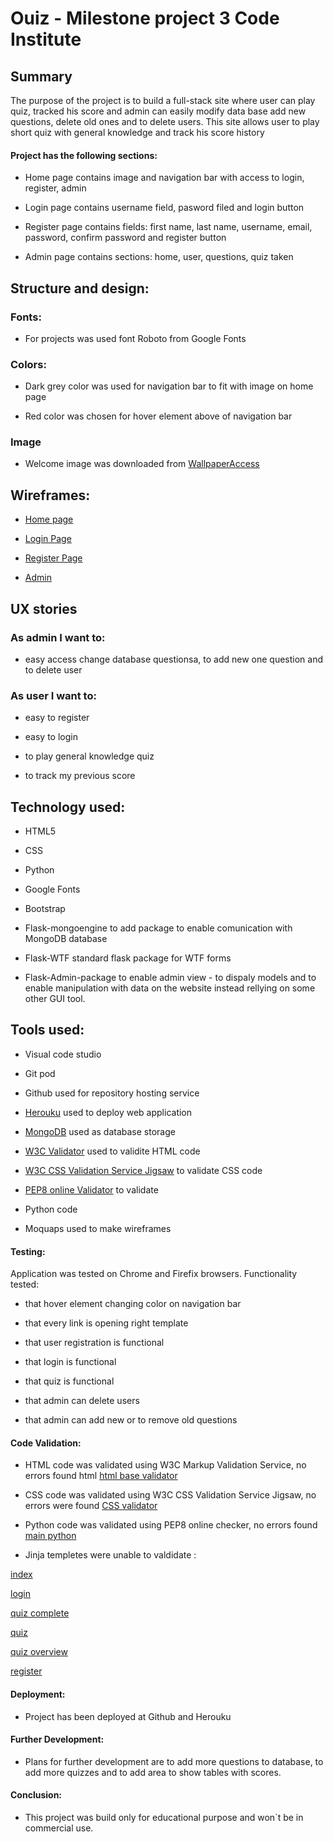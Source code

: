 
# Ouiz -  Milestone project 3 Code Institute



## Summary

 The purpose of the project is to build a full-stack site where user can 
 play quiz, tracked his score and admin can easily modify data base add new 
 questions, delete old ones and to delete users.
 This site allows user to play short quiz with general knowledge and track 
 his score history

#### Project has the following sections:  

- Home page contains image and navigation bar with access to login, register, admin

- Login page contains username field, pasword filed and login button


- Register page contains fields: first name, last name, username, email, password, confirm password and register button

- Admin page contains sections: home, user, questions, quiz taken



## Structure and design: 

### Fonts:

- For projects was used font Roboto from Google Fonts

### Colors:

- Dark grey color was used for navigation bar to fit with image on home page

- Red color was chosen for hover element above of navigation bar

### Image

- Welcome image was downloaded from [WallpaperAccess](https://wallpaperaccess.com/quiz)


## Wireframes:

- [Home page](https://github.com/mariodragun/Milestone-3-Code-Institute/blob/master/wireframes/Home%20page%20wireframe.JPG)

- [Login Page](https://github.com/mariodragun/Milestone-3-Code-Institute/blob/master/wireframes/login%20page%20wireframe.JPG)

- [Register Page](https://github.com/mariodragun/Milestone-3-Code-Institute/blob/master/wireframes/register%20page%20wireframe.JPG)

- [Admin](https://github.com/mariodragun/Milestone-3-Code-Institute/blob/master/wireframes/admin%20page%20wireframe.JPG)


## UX stories
 
 ### As admin I want to:

 - easy access change database questionsa, to add  new one question  and to delete user
 
 ### As user I want to:

 - easy to register

 - easy to login

 - to play general knowledge quiz

 - to track my previous score


 ## Technology used:

 - HTML5

 - CSS

 - Python

 - Google Fonts
 
 - Bootstrap 

 - Flask-mongoengine to add package to enable comunication with  MongoDB database

 - Flask-WTF standard flask package for WTF forms

 - Flask-Admin-package to enable admin view - to dispaly models and to enable manipulation with data on the website instead rellying on some other GUI tool.
 


 ## Tools used:

- Visual code studio

- Git pod

- Github used for repository hosting service 

- [Herouku](https://dashboard.heroku.com/apps) used to deploy web application

- [MongoDB](https://www.mongodb.com/) used as database storage 

- [W3C Validator](https://validator.w3.org/) used to validite HTML code 

- [W3C CSS Validation Service Jigsaw](https://jigsaw.w3.org/css-validator/) to validate CSS code 

- [PEP8 online Validator](http://pep8online.com/) to validate 

- Python code

- Moquaps used to make wireframes

#### Testing:

Application was tested on Chrome and Firefix browsers.
Functionality tested:

- that hover element changing color on navigation bar

- that every link is opening right template 

- that user registration is functional

- that login is functional

- that quiz is functional

- that admin can delete users

- that admin can add new or to remove old questions

#### Code Validation:

- HTML code was validated using W3C Markup Validation Service, no errors found html [html base validator](https://github.com/mariodragun/Milestone-3-Code-Institute/blob/master/validator/base%20html%20validator.JPG)

- CSS code was validated using W3C CSS Validation Service Jigsaw, no errors were found [CSS validator](https://github.com/mariodragun/Milestone-3-Code-Institute/blob/master/validator/css%20validator.JPG)

- Python  code was validated using PEP8 online checker, no errors found [main python](https://github.com/mariodragun/Milestone-3-Code-Institute/blob/master/validator/main%20py%20validator.JPG)

- Jinja templetes were unable to valdidate : 

[index](https://github.com/mariodragun/Milestone-3-Code-Institute/blob/master/validator/index%20html%20validator.JPG)

[login](https://github.com/mariodragun/Milestone-3-Code-Institute/blob/master/validator/login%20html%20validator.JPG)


[quiz complete](https://github.com/mariodragun/Milestone-3-Code-Institute/blob/master/validator/quiz%20complete%20html%20validator.JPG)

[quiz](https://github.com/mariodragun/Milestone-3-Code-Institute/blob/master/templates/quiz.html)

[quiz overview](https://github.com/mariodragun/Milestone-3-Code-Institute/blob/master/templates/quiz_overview.html)

[register](https://github.com/mariodragun/Milestone-3-Code-Institute/blob/master/templates/register.html)



#### Deployment:

- Project has been deployed at Github and Herouku


#### Further Development:

- Plans for further development are to add more questions to database, to add more quizzes
and to add area to show tables with scores.

#### Conclusion:

- This project was build only for educational purpose and won`t be in commercial use.
